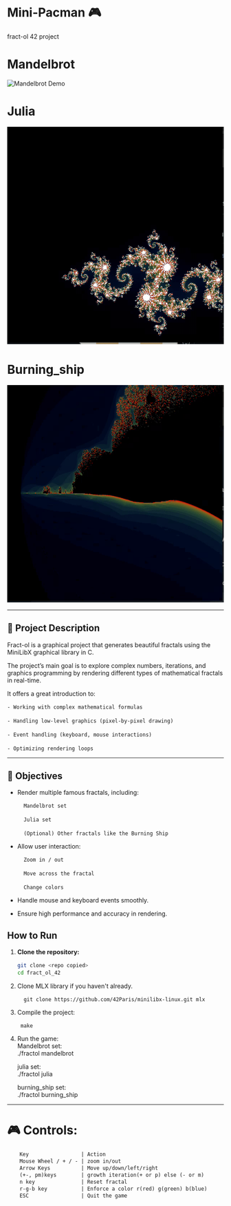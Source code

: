 # Mini-Pacman 🎮


fract-ol 42 project

# Mandelbrot
![Mandelbrot Demo](mandelbrot_demo.gif)

# Julia
![Julia Demo](julia_demo.gif)

# Burning_ship
![Burning_ship Demo](burning_ship_demo.gif)



---

## 📜 Project Description

Fract-ol is a graphical project that generates beautiful fractals using the MiniLibX graphical library in C.

The project’s main goal is to explore complex numbers, iterations, and graphics programming by rendering different types of mathematical fractals in real-time.  

It offers a great introduction to:

    - Working with complex mathematical formulas
    
    - Handling low-level graphics (pixel-by-pixel drawing)

    - Event handling (keyboard, mouse interactions)

    - Optimizing rendering loops

---

## 🎯 Objectives

- Render multiple famous fractals, including:

        Mandelbrot set

        Julia set

        (Optional) Other fractals like the Burning Ship

- Allow user interaction:

        Zoom in / out

        Move across the fractal

        Change colors

- Handle mouse and keyboard events smoothly.

- Ensure high performance and accuracy in rendering.


## How to Run

1. **Clone the repository:**
   ```bash
   git clone <repo copied>
   cd fract_ol_42

2. Clone MLX library if you haven't already.

         git clone https://github.com/42Paris/minilibx-linux.git mlx
  
3. Compile the project:
      
        make

5. Run the game:  
    Mandelbrot set:  
                    ./fractol mandelbrot
   
    julia set:  
                    ./fractol julia <imaginair> <real>
   
    burning_ship set:  
                    ./fractol burning_ship
   

---



# 🎮 Controls:

        Key                 | Action  
        Mouse Wheel / + / - | zoom in/out  
        Arrow Keys          | Move up/down/left/right	   
        (+-, pm)keys        | growth iteration(+ or p) else (- or m)  
        n key               | Reset fractal  
        r-g-b key           | Enforce a color r(red) g(green) b(blue)
        ESC                 | Quit the game  
